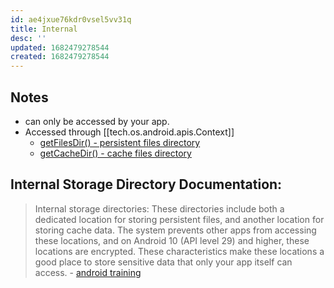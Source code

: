 ```yaml
---
id: ae4jxue76kdr0vsel5vv31q
title: Internal
desc: ''
updated: 1682479278544
created: 1682479278544
---
```


## Notes
- can only be accessed by your app.
- Accessed through [[tech.os.android.apis.Context]]
  - [getFilesDir() - persistent files directory](https://developer.android.com/reference/android/content/Context#getFilesDir())
  - [getCacheDir() - cache files directory](https://developer.android.com/reference/android/content/Context#getCacheDir())

## Internal Storage Directory Documentation:
> Internal storage directories: These directories include both a dedicated location for storing persistent files, and another location for storing cache data. The system prevents other apps from accessing these locations, and on Android 10 (API level 29) and higher, these locations are encrypted. These characteristics make these locations a good place to store sensitive data that only your app itself can access. - [android training](https://developer.android.com/training/data-storage/app-specific)
